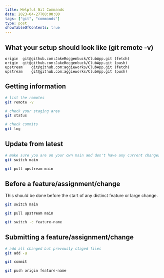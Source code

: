 ```yaml
---
title: Helpful Git Commands
date: 2023-04-27T00:00:00
tags: ["git", "commands"]
type: post
showTableOfContents: true
---
```


## What your setup should look like (git remote -v)

```
origin	git@github.com:JakeRoggenbuck/ClubApp.git (fetch)
origin	git@github.com:JakeRoggenbuck/ClubApp.git (push)
upstream	git@github.com:aggieworks/ClubApp.git (fetch)
upstream	git@github.com:aggieworks/ClubApp.git (push)
```

## Getting information

```sh
# list the remotes
git remote -v
```

```sh
# check your staging area
git status
```

```sh
# check commits
git log
```

## Update from latest

```sh
# make sure you are on your own main and don't have any current changes
git switch main

git pull upstream main
```

## Before a feature/assignment/change

This should be done before the start of any distinct feature or large change.

```sh
git switch main

git pull upstream main

git switch -c feature-name
```

## Submitting a feature/assignment/change

```sh
# add all changed but prevously staged files
git add -u

git commit

git push origin feature-name
```
